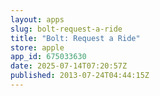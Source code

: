 ```yaml
---
layout: apps
slug: bolt-request-a-ride
title: "Bolt: Request a Ride"
store: apple
app_id: 675033630
date: 2025-07-14T07:20:57Z
published: 2013-07-24T04:44:15Z
---
```

